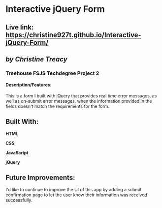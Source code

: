 # **Interactive jQuery Form**
## Live link: https://christine927t.github.io/Interactive-jQuery-Form/
## *by Christine Treacy*
### Treehouse FSJS Techdegree Project 2

#### Description/Features: 
This is a form I built with jQuery that provides real time error messages, as well as on-submit error messages, when the information provided in the fields doesn't match the requirements for the form. 

## Built With:
**HTML**

**CSS**

**JavaScript**

**jQuery**

## Future Improvements:
I'd like to continue to improve the UI of this app by adding a submit confirmation page to let the user know their information was received successfully.


